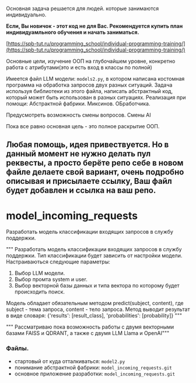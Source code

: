 Основная задача решается для людей. которые занимаются индивидуально.

**Если, Вы новичок - этот код не для Вас. Рекомендуется купить план индивидуамльного обучения и начать заниматься.**

[https://spb-tut.ru/programming_school/individual-programming-training/](https://spb-tut.ru/programming_school/individual-programming-training/)


Основные цели, изучение ООП на глубочайшем уровне, конкретно работа с атрибутами(это и есть вход в классы по полной)

Имеется файл LLM модели: `models2.py`, в котором написана костомная программа на обработка запросов двух разных ситуаций.
Задача используя библиотеки из этого файла, написать абстрактный код, который может быть использован в разных ситуациях.
Реализация при помощи:
Абстрактной фабрики.
Миксинов.
ОБработчика.

Предусмотреть возможность смены вопросов.
Смены AI

Пока все равно основная цель - это полное раскрытие ООП.




## Любая помощь, идея привествуется. Но в данный момент не нужно делать пул реквесты, а просто берёте репо себе в новом файле делаете свой вариант, очень подробно описывая и присылаете ссылку, Ваш файл будет добавлен и ссылка на ваш репо.




# model_incoming_requests
Разработать модель классификации входящих запросов в службу поддержки.

"""
Разработать модель классификации входящих запросов в службу поддержки.
Тип классификации будет зависить от настройки модели.
Настраиваються следующие параметры:
1. Выбор LLM модели.
2. Выбор промта system и user.
3. Выбор векторной базы данных и типа вектора по которому будет происходить поиск.


Модель обладает обязательным методом predict(subject, content),
где subject - тема запроса, content - тело запроса.
Метод выводит результат в виде словаря: 
{'results': [result_class], 'probabilities': [probability]}
"""


""" Рассматриваю пока возможность работы с двумя векторными базами FAISS и QDRANT, а также с двумя LLM Llama и OpenAI"""

### Файлы.

- стартовый от куда отталкиваться: `model2.py`
- понимание абстрактной фабрики: `model_incoming_requests.git`
- основное приложение разработки: `model_incoming_requests.git`




